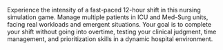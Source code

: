 
Experience the intensity of a fast-paced 12-hour shift in this nursing simulation game. Manage multiple patients in ICU and Med-Surg units, facing real workloads and emergent situations. Your goal is to complete your shift without going into overtime, testing your clinical judgment, time management, and prioritization skills in a dynamic hospital environment.